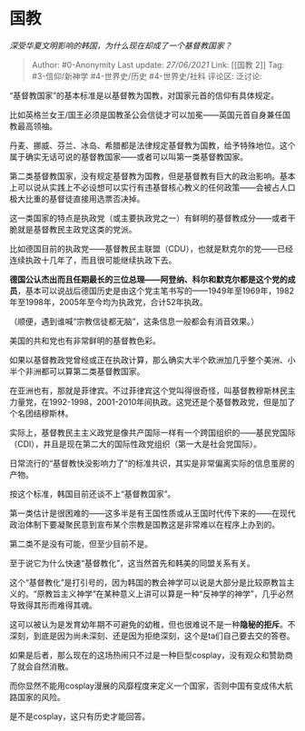 # 国教
*深受华夏文明影响的韩国，为什么现在却成了一个基督教国家？*

> Author: #0-Anonymity
> Last update: *27/06/2021*
> Link: [[国教 2]]
> Tag: #3-信仰/新神学 #4-世界史/历史 #4-世界史/社科
> 评论区:
> 泛讨论:

“基督教国家”的基本标准是以基督教为国教，对国家元首的信仰有具体规定。

比如英格兰女王/国王必须是国教圣公会信徒才可以加冕——英国元首自身兼任国教最高领袖。

丹麦、挪威、芬兰、冰岛、希腊都是法律规定基督教为国教，给予特殊地位。这个属于确实无话可说的基督教国家——或者可以叫第一类基督教国家。

第二类基督教国家，没有规定基督教为国教，但是基督教有巨大的政治影响。基本上可以说从实践上不必设想可以实行有违基督核心教义的任何政策——会被占人口极大比重的基督徒直接用选票否决掉。

这一类国家的特点是执政党（或主要执政党之一）有鲜明的基督教成分——或者干脆就是基督教民主政党这类的党派。

比如德国目前的执政党——基督教民主联盟（CDU），也就是默克尔的党——已经连续执政十几年了，而且很可能继续执政下去。

**德国公认杰出而且任期最长的三位总理——阿登纳、科尔和默克尔都是这个党的成员**，基本可以说战后德国历史是由这个党主笔书写的——1949年至1969年，1982年至1998年，2005年至今均为执政党，合计52年执政。

（顺便，遇到谁喊“宗教信徒都无脑”，这条信息一般都会有消音效果。）

美国的共和党也有非常鲜明的基督教色彩。

如果以基督教政党曾经或正在执政计算，那么确实大半个欧洲加几乎整个美洲、小半个非洲都可以算第二类基督教国家。

在亚洲也有，那就是菲律宾。不过菲律宾这个党叫得很奇怪，叫基督教穆斯林民主力量党，在1992-1998，2001-2010年间执政。这党还是个基督教政党，但是加了个名团结穆斯林。

实际上，基督教民主主义政党是像共产国际一样有一个跨国组织的——基民党国际（CDI），并且是现在第二大的国际性政党组织（第一大是社会党国际）。

日常流行的“基督教快没影响力了”的标准共识，其实是非常偏离实际的信息茧房的产物。

按这个标准，韩国目前还谈不上“基督教国家”。

第一类估计是很困难的——这多半是有王国性质或从王国时代传下来的——在现代政治体制下要凝聚民意到宣布某个宗教是国教这是非常难以在程序上办到的。

第二类不是没有可能，但至少目前不是。

至于说它为什么快速“基督教化”，这当然首先和韩美的同盟关系有关。

这个“基督教化”是打引号的，因为韩国的教会神学可以说是大部分是比较原教旨主义的。“原教旨主义神学”在某种意义上讲可以算是一种“反神学的神学”，几乎必然导致得其形而难得其魂。

这可以被认为是发育幼年期不可避免的幼稚，但也很难说不是一种**隐秘的拒斥**。不深刻，到底是因为尚未深刻、还是因为拒绝深刻，这个是ta们自己要去交的答卷。

如果是后者，那么现在的这场热闹只不过是一种巨型cosplay，没有观众和赞助商了就会自然消散。

而你显然不能用cosplay漫展的风靡程度来定义一个国家，否则中国有变成伟大航路国家的风险。

是不是cosplay，这只有历史才能回答。
